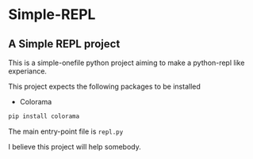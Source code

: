 # Simple-REPL
## A Simple REPL project
 
 This is a simple-onefile python project aiming to make a python-repl like experiance.
 
 This project expects the following packages to be installed
 - Colorama 
 ```bash
 pip install colorama
 ```
 
 The main entry-point file is ```repl.py```
 
 I believe this project will help somebody.
